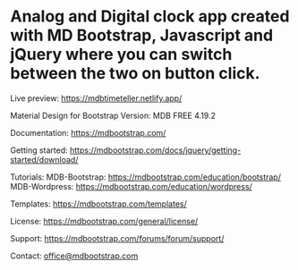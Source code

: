 # Analog and Digital clock app created with MD Bootstrap, Javascript and jQuery where you can switch between the two on button click.

Live preview: https://mdbtimeteller.netlify.app/

Material Design for Bootstrap
Version: MDB FREE 4.19.2

Documentation:
https://mdbootstrap.com/

Getting started:
https://mdbootstrap.com/docs/jquery/getting-started/download/

Tutorials:
MDB-Bootstrap: https://mdbootstrap.com/education/bootstrap/
MDB-Wordpress: https://mdbootstrap.com/education/wordpress/

Templates:
https://mdbootstrap.com/templates/

License:
https://mdbootstrap.com/general/license/

Support:
https://mdbootstrap.com/forums/forum/support/

Contact:
office@mdbootstrap.com

